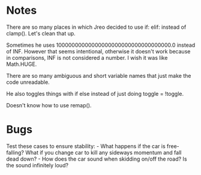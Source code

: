 # Notes

There are so many places in which Jreo decided to use if: elif: instead of clamp(). Let's clean that up.

Sometimes he uses 10000000000000000000000000000000000.0 instead of INF. However that seems intentional, otherwise it doesn't work because in comparisons, INF is not considered a number. I wish it was like Math.HUGE.

There are so many ambiguous and short variable names that just make the code unreadable.

He also toggles things with if else instead of just doing toggle = !toggle.

Doesn't know how to use remap().

# Bugs

Test these cases to ensure stability:
	- What happens if the car is free-falling? What if you change car to kill any sideways momentum and fall dead down?
	- How does the car sound when skidding on/off the road? Is the sound infinitely loud?
